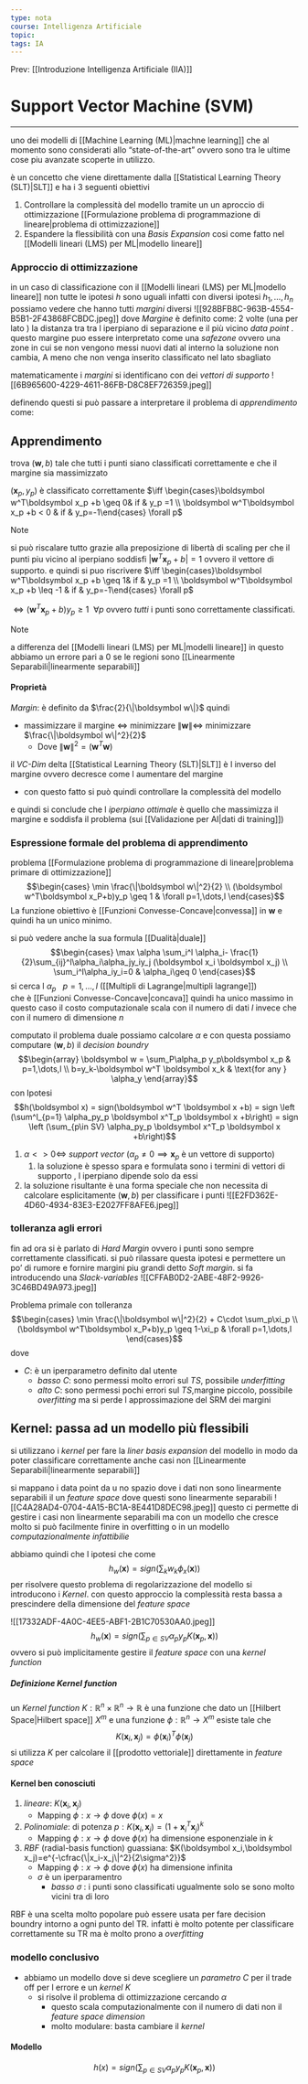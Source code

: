 ```yaml
---
type: nota
course: Intelligenza Artificiale
topic: 
tags: IA
---
```


Prev: [[Introduzione Intelligenza Artificiale (IIA)]]

# Support Vector Machine (SVM)
---
uno dei modelli di [[Machine Learning (ML)|machne learning]] che al momento sono considerati allo “state-of-the-art” ovvero sono tra le ultime cose piu avanzate scoperte in utilizzo.

è un concetto che viene direttamente dalla [[Statistical Learning Theory (SLT)|SLT]]  e ha i 3 seguenti obiettivi
1. Controllare la complessità del modello tramite un un aproccio di ottimizzazione [[Formulazione problema di programmazione di lineare|problema di ottimizzazione]]
2. Espandere la flessibilità con una _Basis Expansion_ cosi come fatto nel [[Modelli lineari (LMS) per ML|modello lineare]]


### Approccio di ottimizzazione 
in un caso di classificazione con il [[Modelli lineari (LMS) per ML|modello lineare]] non tutte le ipotesi $h$ sono uguali
infatti con diversi ipotesi $h_1,\dots,h_n$ possiamo vedere che hanno tutti _margini_ diversi 
![[928BFB8C-963B-4554-B5B1-2F43868FCBDC.jpeg]]
dove _Margine_ è definito come:  2 volte (una per lato ) la distanza tra tra l iperpiano di separazione e il più vicino _data point_ . 
questo margine puo essere interpretato come una _safezone_ ovvero una zone in cui se non vengono messi nuovi dati al interno la soluzione non cambia, A meno che non venga inserito classificato nel lato sbagliato  

matematicamente i _margini_ si identificano con dei _vettori di supporto_
![[6B965600-4229-4611-86FB-D8C8EF726359.jpeg]]

definendo questi si può passare a interpretare il problema di _apprendimento_ come:
## Apprendimento
trova $(\boldsymbol w,b)$ tale che tutti i punti siano classificati correttamente e che il margine sia massimizzato

$(\boldsymbol x_p,y_p)$ è classificato correttamente $\iff \begin{cases}\boldsymbol w^T\boldsymbol x_p +b \geq 0& if & y_p =1 \\ \boldsymbol w^T\boldsymbol x_p +b < 0 & if & y_p=-1\end{cases} \forall p$ 

>[!note]
>si può riscalare tutto grazie alla preposizione di libertà di scaling per che il punti piu vicino al iperpiano soddisfi $|\boldsymbol w^T \boldsymbol x_p+ b|= 1$ ovvero il vettore di supporto. e quindi si puo riscrivere 
> $\iff \begin{cases}\boldsymbol w^T\boldsymbol x_p +b \geq 1& if & y_p =1 \\ \boldsymbol w^T\boldsymbol x_p +b \leq -1 & if & y_p=-1\end{cases} \forall p$ 

$\iff (\boldsymbol w^T \boldsymbol x_p+b)y_p\geq 1 \ \ \forall p$ ovvero _tutti_ i punti sono correttamente classificati. 
>[!note]
>a differenza del [[Modelli lineari (LMS) per ML|modelli lineare]] in questo abbiamo un errore pari a 0 se le regioni sono [[Linearmente Separabili|linearmente separabili]]

#### Proprietà
_Margin_:  è definito da $\frac{2}{\|\boldsymbol w\|}$  quindi 
- massimizzare il margine $\iff$ minimizzare $\|\boldsymbol w\| \iff$ minimizzare $\frac{\|\boldsymbol w\|^2}{2}$  
	- Dove $\|\boldsymbol w\|^2 = (\boldsymbol w^T \boldsymbol w)$

il _VC-Dim_ delta [[Statistical Learning Theory (SLT)|SLT]] è l inverso del margine ovvero decresce come l aumentare del margine 
- con questo fatto si può quindi controllare la complessità del modello

e quindi si conclude che l _iperpiano ottimale_ è quello che massimizza il margine e soddisfa il problema (sui [[Validazione per AI|dati di training]])

### Espressione formale del problema di apprendimento 
problema [[Formulazione problema di programmazione di lineare|problema primare di ottimizzazione]] 
$$\begin{cases}
\min \frac{\|\boldsymbol w\|^2}{2} \\
(\boldsymbol w^T\boldsymbol x_P+b)y_p \geq 1 & \forall p=1,\dots,l 
\end{cases}$$
La funzione obiettivo è [[Funzioni Convesse-Concave|convessa]] in $\boldsymbol w$ e quindi ha un unico minimo.

si può vedere anche la sua formula [[Dualità|duale]]  
$$\begin{cases}
\max \alpha \sum_i^l \alpha_i- \frac{1}{2}\sum_{ij}^l\alpha_i\alpha_jy_iy_j (\boldsymbol x_i \boldsymbol x_j) \\
 \sum_i^l\alpha_iy_i=0 & \alpha_i\geq 0
\end{cases}$$
si cerca l $\alpha_p \ \ \ p=1,\dots,l$  ([[Multipli di Lagrange|multipli lagrange]])  
che è [[Funzioni Convesse-Concave|concava]] quindi ha unico massimo
in questo caso il costo computazionale scala con il numero di dati $l$ invece che con il numero di dimensione $n$  

computato il problema duale possiamo calcolare $\alpha$ e con questa possiamo computare $(\boldsymbol w ,b)$ il _decision boundry_
$$\begin{array}
\boldsymbol w = \sum_P\alpha_p y_p\boldsymbol x_p & p=1,\dots,l \\
b=y_k-\boldsymbol w^T \boldsymbol x_k  & \text{for any } \alpha_y
\end{array}$$
con Ipotesi 
$$h(\boldsymbol x) = sign(\boldsymbol  w^T \boldsymbol x +b) = sign \left (\sum^l_{p=1} \alpha_py_p \boldsymbol  x^T_p \boldsymbol x +b\right) = sign \left (\sum_{p\in SV} \alpha_py_p \boldsymbol  x^T_p \boldsymbol x +b\right)$$
1. $\alpha <> 0 \iff$ _support vector_ ($\alpha_p \not=0 \implies \boldsymbol x_p$ è un vettore di supporto)
	1. la soluzione è spesso spara e formulata sono i termini di vettori di supporto , l iperpiano dipende solo da essi 
2. la soluzione risultante è una forma speciale che non necessita di calcolare esplicitamente $(\boldsymbol w, b)$   per classificare i punti 
![[E2FD362E-4D60-4934-83E3-E2027FF8AFE6.jpeg]]


### tolleranza agli errori 
fin ad ora si è parlato di _Hard Margin_ ovvero i punti sono sempre correttamente classificati. si può rilassare questa ipotesi e permettere un po’ di rumore  e fornire margini piu grandi detto _Soft margin_. si fa introducendo una _Slack-variables_ 
![[CFFAB0D2-2ABE-48F2-9926-3C46BD49A973.jpeg]]


Problema primale con tolleranza
$$\begin{cases}
\min \frac{\|\boldsymbol w\|^2}{2} + C\cdot \sum_p\xi_p \\
(\boldsymbol w^T\boldsymbol x_P+b)y_p \geq 1-\xi_p & \forall p=1,\dots,l 
\end{cases}$$
dove 
- $C$: è un iperparametro definito dal utente
	- _basso_ $C$: sono permessi molto errori sul $TS$, possibile _underfitting_
	- _alto_ $C$: sono permessi pochi errori sul $TS$,margine piccolo, possibile _overfitting_
ma si perde l approssimazione del SRM dei margini




## Kernel: passa ad un modello più flessibili 
si utilizzano i _kernel_ per fare la _liner basis expansion_  del modello in modo da poter classificare correttamente anche casi non [[Linearmente Separabili|linearmente separabili]] 

si mappano i data point da u no spazio dove i dati non sono linearmente separabili il un _feature space_ dove questi sono linearmente separabili 
![[C4A28AD4-0704-4A15-BC1A-8E441D8DEC98.jpeg]]
questo ci permette di gestire i casi non linearmente separabili ma con un modello che cresce molto si può facilmente finire in overfitting o in un modello _computazionalmente infattibilie_

abbiamo quindi che l ipotesi che come
$$h_w(\boldsymbol x) = sign\left(\sum_kw_k\phi_x(\boldsymbol x)\right)$$
per risolvere questo problema di regolarizzazione del modello si introducono i _Kernel_. con questo approccio la complessità resta bassa a prescindere della dimensione del _feature space_


![[17332ADF-4A0C-4EE5-ABF1-2B1C70530AA0.jpeg]]
$$h_w(\boldsymbol x) = sign \left(\sum_{p\in SV}\alpha_py_pK(\boldsymbol x_p,\boldsymbol x) \right) $$
ovvero si può implicitamente gestire il _feature space_ con una _kernel function_

##### Definizione Kernel function
un _Kernel function_ $K:\mathbb{R}^n\times\mathbb{R}^n \rightarrow \mathbb{R}$ è una funzione che dato un [[Hilbert Space|Hilbert space]] $X^m$ e una funzione $\phi:\mathbb{R}^n\rightarrow X^m$ esiste tale che 
$$K(\boldsymbol x_i,\boldsymbol x_j) = \phi(\boldsymbol x_i)^T\phi(\boldsymbol x_j)$$
si utilizza $K$ per calcolare il [[prodotto vettoriale]] direttamente in _feature space_ 


#### Kernel ben conosciuti
1. _lineare_: $K(\boldsymbol x_i,\boldsymbol x_j)$
	- Mapping $\phi: x\rightarrow \phi$ dove $\phi(x)=x$
2. _Polinomiale_: di potenza $p:K(\boldsymbol x_i,\boldsymbol x_j)=(1+\boldsymbol x_i^T\boldsymbol x_j)^k$
	- Mapping $\phi: x\rightarrow \phi$ dove $\phi(x)$ ha dimensione esponenziale in $k$
3. _RBF_ (radial-basis function) guassiana: $K(\boldsymbol x_i,\boldsymbol x_j)=e^{-\cfrac{\|x_i-x_j\|^2}{2\sigma^2}}$
	- Mapping $\phi: x\rightarrow \phi$ dove $\phi(x)$ ha dimensione infinita
	- $\sigma$ è un iperparamentro 
		- _basso_ $\sigma$ : i punti sono classificati ugualmente solo se sono molto vicini tra di loro 

RBF è una scelta molto popolare può essere usata per fare decision boundry intorno a ogni punto del TR. infatti è molto potente per classificare correttamente su TR ma è molto prono a _overfitting_


### modello conclusivo
- abbiamo un modello dove si deve scegliere un _parametro_ $C$ per  il trade off per l errore e un _kernel_ $K$
	- si risolve il problema di ottimizzazione cercando $\alpha$
		- questo scala computazionalmente con il numero di dati non il _feature space dimension_
		- molto modulare: basta cambiare il _kernel_

#### Modello
$$h(x) = sign\left(\sum_{p \in SV}\alpha_py_pK(\boldsymbol x_p,\boldsymbol x)\right)$$
